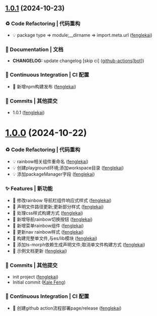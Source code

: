 ## [1.0.1](https://github.com/fenglekai/less-write-vitepress-theme/compare/v1.0.0...v1.0.1) (2024-10-23)

### ♻ Code Refactoring | 代码重构

* 💡 package type => module;__dirname => import.meta.url ([fenglekai](https://github.com/fenglekai/less-write-vitepress-theme/commit/6b8932138f74adcec4efcee87ed396a063d302a0))

### 📝 Documentation | 文档

* **CHANGELOG:** update changelog [skip ci] ([github-actions[bot]](https://github.com/fenglekai/less-write-vitepress-theme/commit/4cf3c9c3c95d52e074683107598edecff9cf3044))

### 🔧 Continuous Integration | CI 配置

* 🎡 新增npm构建发布 ([fenglekai](https://github.com/fenglekai/less-write-vitepress-theme/commit/1547a5ff7217f34ad8cf06bf8789f5bdab6bd725))

### 🌈 Commits | 其他提交

* 1.0.1 ([fenglekai](https://github.com/fenglekai/less-write-vitepress-theme/commit/9dc76d8394a1748fd6bc1458fef6182bbefd71c0))

# [1.0.0](https://github.com/fenglekai/less-write-vitepress-theme/compare/771ba882d9430ec8bb12cfa1b66e637a8b02a68c...v1.0.0) (2024-10-22)

### ♻ Code Refactoring | 代码重构

* 💡 rainbow相关组件重命名 ([fenglekai](https://github.com/fenglekai/less-write-vitepress-theme/commit/04d5b46ed0f9f8161d8a5bc1b2511eda44cf9404))
* 💡 创建playground环境;添加workspace目录 ([fenglekai](https://github.com/fenglekai/less-write-vitepress-theme/commit/5e83638ee8eef30c5c8b5bae6c565de153413f8a))
* 💡 添加packageManager字段 ([fenglekai](https://github.com/fenglekai/less-write-vitepress-theme/commit/c65a7b724bbb766b683cdce22e0e5cc153c2c45c))

### ✨ Features | 新功能

* 🎸 修改rainbow 导航栏组件响应式样式 ([fenglekai](https://github.com/fenglekai/less-write-vitepress-theme/commit/503bee2d98b2581889075c970417ddadde13bfd9))
* 🎸 声明文件路径更新;更新部分样式 ([fenglekai](https://github.com/fenglekai/less-write-vitepress-theme/commit/45e3b160f8c39a8ab3de3a565aacabccdd5da15f))
* 🎸 处理css样式构建方式 ([fenglekai](https://github.com/fenglekai/less-write-vitepress-theme/commit/eebb4ea05db014f95565ca87012fc3594648cdbf))
* 🎸 新增导航rainbow切换按钮 ([fenglekai](https://github.com/fenglekai/less-write-vitepress-theme/commit/bae810f96573d2be85d7e0f3c60e8f14cae88f07))
* 🎸 新增菜单rainbow组件 ([fenglekai](https://github.com/fenglekai/less-write-vitepress-theme/commit/2ac3f3cfa9388a98b62d0de6e3c1eb072922e3a3))
* 🎸 更新nav rainbow样式 ([fenglekai](https://github.com/fenglekai/less-write-vitepress-theme/commit/6b6d7fd2451d466b7f029f3c02a79a0abaeb0f21))
* 🎸 构建完整单文件,与es/lib模块 ([fenglekai](https://github.com/fenglekai/less-write-vitepress-theme/commit/459d6f59f3fd7f9fa69719a3435901738ac8548e))
* 🎸 添加ts-morph依赖生成声明文件;取消单文件构建方式 ([fenglekai](https://github.com/fenglekai/less-write-vitepress-theme/commit/1e19d5c2a99dc3abd4a9c200e10dfca67bad1b5c))
* 🎸 示例文档更新 ([fenglekai](https://github.com/fenglekai/less-write-vitepress-theme/commit/0ca951ff16bf6982909af6bfb531afe358d5df30))

### 🌈 Commits | 其他提交

* init project ([fenglekai](https://github.com/fenglekai/less-write-vitepress-theme/commit/16e82bf64478cde39c83af08e1fe54fab9bbea0c))
* Initial commit ([Kale Feng](https://github.com/fenglekai/less-write-vitepress-theme/commit/771ba882d9430ec8bb12cfa1b66e637a8b02a68c))

### 🔧 Continuous Integration | CI 配置

* 🎡 创建github action流程部署page/release ([fenglekai](https://github.com/fenglekai/less-write-vitepress-theme/commit/1bcdb859f274366e25d5fc21c82b03dcec05ed78))

